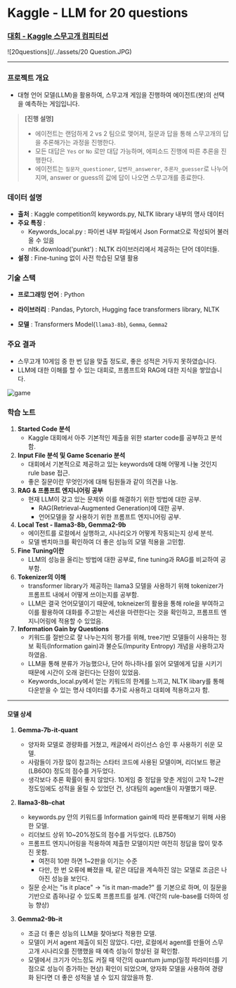 # Kaggle - LLM for 20 questions



### [대회 - Kaggle 스무고개 컴피티션](https://www.kaggle.com/competitions/llm-20-questions)

![20questions](/../assets/20 Question.JPG)

---

### 프로젝트 개요

- 대형 언어 모델(LLM)을 활용하여, 스무고개 게임을 진행하여 에이전트(봇)의 선택을 예측하는 게임입니다.

>  **[진행 설명]**
>
> - 에이전트는 랜덤하게 2 vs 2 팀으로 맺어져, 질문과 답을 통해 스무고개의 답을 추론해가는 과정을 진행한다.
> - 모든 대답은 `Yes` or `No` 로만 대답 가능하며, 에피소드 진행에 따른 추론을 진행한다.
> - 에이전트는 `질문자_questioner`, `답변자_answerer`, `추론자_guesser`로 나누어지며, answer or guess의 값에 답이 나오면 스무고개를 종료한다.
>



### 데이터 설명

- **출처** : Kaggle competition의 keywords.py, NLTK library 내부의 명사 데이터
- **주요 특징** : 
  - Keywords_local.py : 파이썬 내부 파일에서 Json Format으로 작성되어 불러올 수 있음
  - nltk.download('punkt') : NLTK 라이브러리에서 제공하는 단어 데이터들.
- **설정** : Fine-tuning 없이 사전 학습된 모델 활용



### 기술 스택

- **프로그래밍 언어** : Python
- **라이브러리** : Pandas, Pytorch, Hugging face transformers library, NLTK

- **모델** : Transformers Model(`llama3-8b`), `Gemma`, `Gemma2`



### 주요 결과

- 스무고개 10게임 중 한 번 답을 맞출 정도로, 좋은 성적은 거두지 못하였습니다.
- LLM에 대한 이해를 할 수 있는 대회로, 프롬프트와 RAG에 대한 지식을 쌓았습니다.

![game](/../assets/game_1.jpg)



### 학습 노트

1. **Started Code 분석**
   - Kaggle 대회에서 아주 기본적인 제출을 위한 starter code를 공부하고 분석함.
2. **Input File 분석 및 Game Scenario 분석**
   - 대회에서 기본적으로 제공하고 있는 keywords에 대해 어떻게 나눌 것인지 rule base 접근.
   - 좋은 질문이란 무엇인가에 대해 팀원들과 같이 의견을 나눔.
3. **RAG & 프롬프트 엔지니어링 공부**
   - 현재 LLM이 갖고 있는 문제와 이를 해결하기 위한 방법에 대한 공부.
     - RAG(Retrieval-Augmented Generation)에 대한 공부.
     - 언어모델을 잘 사용하기 위한 프롬프트 엔지니어링 공부.
4. **Local Test - llama3-8b, Gemma2-9b**
   - 에이전트를 로컬에서 실행하고, 시나리오가 어떻게 작동되는지 상세 분석.
   - 모델 벤치마크를 확인하여 더 좋은 성능의 모델 적용을 고민함.
5. **Fine Tuning이란**
   - LLM의 성능을 올리는 방법에 대한 공부로, fine tuning과 RAG를 비교하여 공부함.
6. **Tokenizer의 이해**
   - transformer library가 제공하는 llama3 모델을 사용하기 위해 tokenizer가 프롬프트 내에서 어떻게 쓰이는지를 공부함.
   - LLM은 결국 언어모델이기 때문에, tokneizer의 활용을 통해 role을 부여하고 이를 활용하여 대화를 주고받는 세션을 마련한다는 것을 확인하고, 프롬프트 엔지니어링에 적용할 수 있었음.
7. **Information Gain by Questions** 
   - 키워드를 절반으로 잘 나누는지의 평가를 위해, tree기반 모델들이 사용하는 정보 획득(Information gain)과 불순도(Impurity Entropy) 개념을 사용하고자 하였음.
   - LLM을 통해 분류가 가능했으나, 단어 하나하나를 읽어 모델에게 답을 시키기 때문에 시간이 오래 걸린다는 단점이 있었음.
   - Keywords_local.py에서 얻는 키워드의 한계를 느끼고, NLTK libary를 통해 다운받을 수 있는 명사 데이터를 추가로 사용하고 대회에 적용하고자 함.

---



#### 모델 상세

1. **Gemma-7b-it-quant**

   - 양자화 모델로 경량화를 거쳤고, 캐글에서 라이선스 승인 후 사용하기 쉬운 모델.
   - 사람들이 가장 많이 참고하는 스타터 코드에 사용된 모델이며, 리더보드 평균(LB600) 정도의 점수를 거두었다.
   - 생각보다 추론 확률이 좋지 않았다. 10게임 중 정답을 맞춘 게임이 고작 1~2판 정도임에도 성적을 올릴 수 있었던 건, 상대팀의 agent들이 자멸했기 때문.

   

2. **llama3-8b-chat**

   - keywords.py 안의 키워드를 Information gain에 따라 분류해보기 위해 사용한 모델.
   - 리더보드 상위 10~20%정도의 점수를 거두었다. (LB750)
   - 프롬프트 엔지니어링을 적용하여 제출한 모델이지만 여전히 정답을 많이 맞추진 못함.
     - 여전히 10판 하면 1~2판을 이기는 수준
     - 다만, 한 번 오류에 빠졌을 때, 같은 대답을 계속하진 않는 모델로 조금은 나아진 성능을 보인다.
   - 질문 순서는 "is it place" -> "is it man-made?" 를 기본으로 하며, 이 질문을 기반으로 좁혀나갈 수 있도록 프롬프트를 설계. (약간의 rule-base를 더하여 성능 향상)

   

3. **Gemma2-9b-it**

   - 조금 더 좋은 성능의 LLM을 찾아보다 적용한 모델. 
   - 모델이 커서 agent 제출이 되진 않았다. 다만, 로컬에서 agent를 만들어 스무고개 시나리오를 진행했을 때 예측 성능이 향상된 걸 확인함.
   - 모델에서 크기가 어느정도 커질 때 약간의 quantum jump(일정 파라미터를 기점으로 성능이 증가하는 현상) 확인이 되었으며, 양자화 모델을 사용하여 경량화 된다면 더 좋은 성적을 낼 수 있지 않았을까 함.
